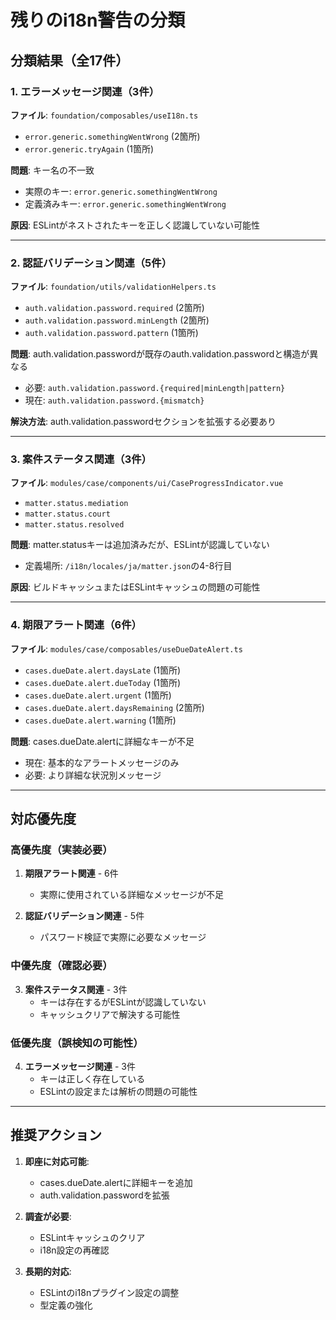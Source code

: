 # 残りのi18n警告の分類

## 分類結果（全17件）

### 1. エラーメッセージ関連（3件）
**ファイル**: `foundation/composables/useI18n.ts`
- `error.generic.somethingWentWrong` (2箇所)
- `error.generic.tryAgain` (1箇所)

**問題**: キー名の不一致
- 実際のキー: `error.generic.somethingWentWrong`
- 定義済みキー: `error.generic.somethingWentWrong` 

**原因**: ESLintがネストされたキーを正しく認識していない可能性

---

### 2. 認証バリデーション関連（5件）
**ファイル**: `foundation/utils/validationHelpers.ts`
- `auth.validation.password.required` (2箇所)
- `auth.validation.password.minLength` (2箇所)
- `auth.validation.password.pattern` (1箇所)

**問題**: auth.validation.passwordが既存のauth.validation.passwordと構造が異なる
- 必要: `auth.validation.password.{required|minLength|pattern}`
- 現在: `auth.validation.password.{mismatch}`

**解決方法**: auth.validation.passwordセクションを拡張する必要あり

---

### 3. 案件ステータス関連（3件）
**ファイル**: `modules/case/components/ui/CaseProgressIndicator.vue`
- `matter.status.mediation`
- `matter.status.court`
- `matter.status.resolved`

**問題**: matter.statusキーは追加済みだが、ESLintが認識していない
- 定義場所: `/i18n/locales/ja/matter.json`の4-8行目

**原因**: ビルドキャッシュまたはESLintキャッシュの問題の可能性

---

### 4. 期限アラート関連（6件）
**ファイル**: `modules/case/composables/useDueDateAlert.ts`
- `cases.dueDate.alert.daysLate` (1箇所)
- `cases.dueDate.alert.dueToday` (1箇所)
- `cases.dueDate.alert.urgent` (1箇所)
- `cases.dueDate.alert.daysRemaining` (2箇所)
- `cases.dueDate.alert.warning` (1箇所)

**問題**: cases.dueDate.alertに詳細なキーが不足
- 現在: 基本的なアラートメッセージのみ
- 必要: より詳細な状況別メッセージ

---

## 対応優先度

### 高優先度（実装必要）
1. **期限アラート関連** - 6件
   - 実際に使用されている詳細なメッセージが不足

2. **認証バリデーション関連** - 5件
   - パスワード検証で実際に必要なメッセージ

### 中優先度（確認必要）
3. **案件ステータス関連** - 3件
   - キーは存在するがESLintが認識していない
   - キャッシュクリアで解決する可能性

### 低優先度（誤検知の可能性）
4. **エラーメッセージ関連** - 3件
   - キーは正しく存在している
   - ESLintの設定または解析の問題の可能性

---

## 推奨アクション

1. **即座に対応可能**:
   - cases.dueDate.alertに詳細キーを追加
   - auth.validation.passwordを拡張

2. **調査が必要**:
   - ESLintキャッシュのクリア
   - i18n設定の再確認

3. **長期的対応**:
   - ESLintのi18nプラグイン設定の調整
   - 型定義の強化